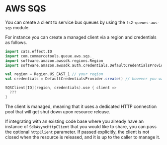 # AWS SQS

You can create a client to service bus queues by using the `fs2-queues-aws-sqs` module.

For instance you can create a managed client via a region and credentials as follows.

```scala mdoc:compile-only
import cats.effect.IO
import com.commercetools.queue.aws.sqs._
import software.amazon.awssdk.regions.Region
import software.amazon.awssdk.auth.credentials.DefaultCredentialsProvider

val region = Region.US_EAST_1 // your region
val credentials = DefaultCredentialsProvider.create() // however you want to authenticate

SQSClient[IO](region, credentials).use { client =>
  ???
}
```

The client is managed, meaning that it uses a dedicated HTTP connection pool that will get shut down upon resource release.

If integrating with an existing code base where you already have an instance of `SdkAsyncHttpClient` that you would like to share, you can pass the optional `httpClient` parameter. If passed explicitly, the client is not closed when the resource is released, and it is up to the caller to manage it.
